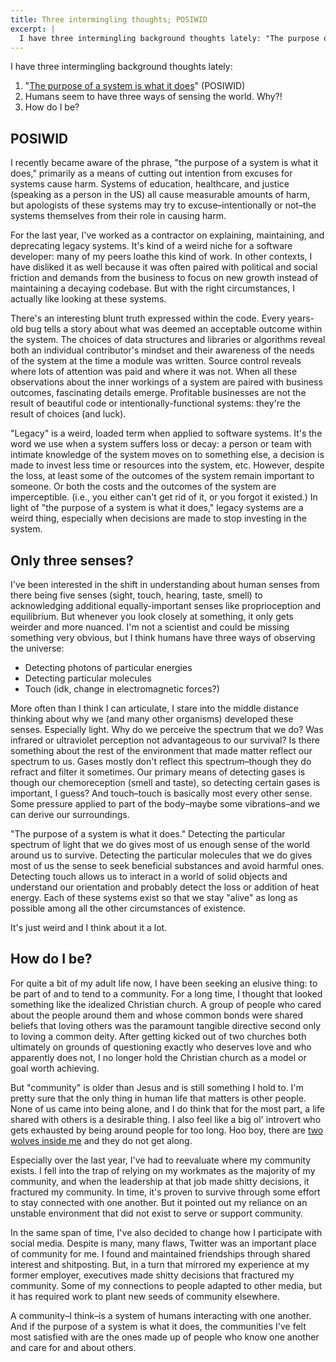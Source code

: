 ```yaml
---
title: Three intermingling thoughts; POSIWID
excerpt: |
  I have three intermingling background thoughts lately: "The purpose of a system is what it does" (POSIWID), humans seem to have three ways of sensing the world–why?!, and how do I be?
---
```


I have three intermingling background thoughts lately:

1. "[The purpose of a system is what it does](https://en.wikipedia.org/wiki/The_purpose_of_a_system_is_what_it_does)" (POSIWID)
2. Humans seem to have three ways of sensing the world. Why?!
3. How do I be?

## POSIWID

I recently became aware of the phrase, "the purpose of a system is what it does," primarily as a means of cutting out intention from excuses for systems cause harm. Systems of education, healthcare, and justice (speaking as a person in the US) all cause measurable amounts of harm, but apologists of these systems may try to excuse–intentionally or not–the systems themselves from their role in causing harm.

For the last year, I've worked as a contractor on explaining, maintaining, and deprecating legacy systems. It's kind of a weird niche for a software developer: many of my peers loathe this kind of work. In other contexts, I have disliked it as well because it was often paired with political and social friction and demands from the business to focus on new growth instead of maintaining a decaying codebase. But with the right circumstances, I actually like looking at these systems.

There's an interesting blunt truth expressed within the code. Every years-old bug tells a story about what was deemed an acceptable outcome within the system. The choices of data structures and libraries or algorithms reveal both an individual contributor's mindset and their awareness of the needs of the system at the time a module was written. Source control reveals where lots of attention was paid and where it was not. When all these observations about the inner workings of a system are paired with business outcomes, fascinating details emerge. Profitable businesses are not the result of beautiful code or intentionally-functional systems: they're the result of choices (and luck).

"Legacy" is a weird, loaded term when applied to software systems. It's the word we use when a system suffers loss or decay: a person or team with intimate knowledge of the system moves on to something else, a decision is made to invest less time or resources into the system, etc. However, despite the loss, at least some of the outcomes of the system remain important to someone. Or both the costs and the outcomes of the system are imperceptible. (i.e., you either can't get rid of it, or you forgot it existed.) In light of "the purpose of a system is what it does," legacy systems are a weird thing, especially when decisions are made to stop investing in the system.

## Only three senses?

I've been interested in the shift in understanding about human senses from there being five senses (sight, touch, hearing, taste, smell) to acknowledging additional equally-important senses like proprioception and equilibrium. But whenever you look closely at something, it only gets weirder and more nuanced. I'm not a scientist and could be missing something very obvious, but I think humans have three ways of observing the universe:

- Detecting photons of particular energies
- Detecting particular molecules
- Touch (idk, change in electromagnetic forces?)

More often than I think I can articulate, I stare into the middle distance thinking about why we (and many other organisms) developed these senses. Especially light. Why do we perceive the spectrum that we do? Was infrared or ultraviolet perception not advantageous to our survival? Is there something about the rest of the environment that made matter reflect our spectrum to us. Gases mostly don't reflect this spectrum–though they do refract and filter it sometimes. Our primary means of detecting gases is though our chemoreception (smell and taste), so detecting certain gases is important, I guess? And touch–touch is basically most every other sense. Some pressure applied to part of the body–maybe some vibrations–and we can derive our surroundings.

"The purpose of a system is what it does." Detecting the particular spectrum of light that we do gives most of us enough sense of the world around us to survive. Detecting the particular molecules that we do gives most of us the sense to seek beneficial substances and avoid harmful ones. Detecting touch allows us to interact in a world of solid objects and understand our orientation and probably detect the loss or addition of heat energy. Each of these systems exist so that we stay "alive" as long as possible among all the other circumstances of existence.

It's just weird and I think about it a lot.

## How do I be?

For quite a bit of my adult life now, I have been seeking an elusive thing: to be part of and to tend to a community. For a long time, I thought that looked something like the idealized Christian church. A group of people who cared about the people around them and whose common bonds were shared beliefs that loving others was the paramount tangible directive second only to loving a common deity. After getting kicked out of two churches both ultimately on grounds of questioning exactly who deserves love and who apparently does not, I no longer hold the Christian church as a model or goal worth achieving.

But "community" is older than Jesus and is still something I hold to. I'm pretty sure that the only thing in human life that matters is other people. None of us came into being alone, and I do think that for the most part, a life shared with others is a desirable thing. I also feel like a big ol' introvert who gets exhausted by being around people for too long. Hoo boy, there are [two wolves inside me](https://knowyourmeme.com/memes/inside-you-there-are-two-wolves) and they do not get along.

Especially over the last year, I've had to reevaluate where my community exists. I fell into the trap of relying on my workmates as the majority of my community, and when the leadership at that job made shitty decisions, it fractured my community. In time, it's proven to survive through some effort to stay connected with one another. But it pointed out my reliance on an unstable environment that did not exist to serve or support community.

In the same span of time, I've also decided to change how I participate with social media. Despite is many, many flaws, Twitter was an important place of community for me. I found and maintained friendships through shared interest and shitposting. But, in a turn that mirrored my experience at my former employer, executives made shitty decisions that fractured my community. Some of my connections to people adapted to other media, but it has required work to plant new seeds of community elsewhere.

A community–I think–is a system of humans interacting with one another. And if the purpose of a system is what it does, the communities I've felt most satisfied with are the ones made up of people who know one another and care for and about others.
